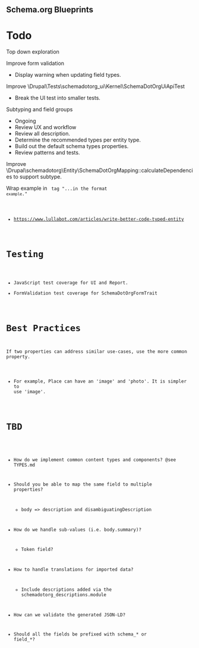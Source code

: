 Schema.org Blueprints
---------------------

# Todo

Top down exploration

Improve form validation
- Display warning when updating field types.

Improve \Drupal\Tests\schemadotorg_ui\Kernel\SchemaDotOrgUiApiTest
- Break the UI test into smaller tests.

Subtyping and field groups
- Ongoing
- Review UX and workflow
- Review all description.
- Determine the recommended types per entity type.
- Build out the default schema types properties.
- Review patterns and tests.

Improve \Drupal\schemadotorg\Entity\SchemaDotOrgMapping::calculateDependencies
to support subtype.

Wrap example in <code> tag "...in the format <code>example</code>."

- https://www.lullabot.com/articles/write-better-code-typed-entity

# Testing

- JavaScript test coverage for UI and Report.
- FormValidation test coverage for SchemaDotOrgFormTrait

# Best Practices

If two properties can address similar use-cases, use the more common property.
- For example, Place can have an 'image' and 'photo'.
  It is simpler to use 'image'.

# TBD

- How do we implement common content types and components? @see TYPES.md

- Should you be able to map the same field to multiple properties?
  - body => description and disambiguatingDescription

- How do we handle sub-values (i.e. body.summary)?
  - Token field?

- How to handle translations for imported data?
  - Include descriptions added via the schemadotorg_descriptions.module

- How can we validate the generated JSON-LD?

- Should all the fields be prefixed with schema_* or field_*?
